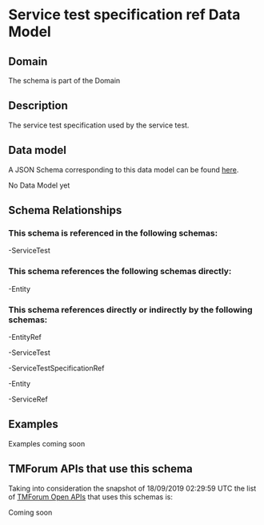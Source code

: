 # Service test specification ref Data Model

## Domain

The  schema is part of the  Domain

## Description

The service test specification used by the service test.

## Data model

A JSON Schema corresponding to this data model can be found
[here](https://github.com/tmforum-rand/schemas/blob/master/Service/ServiceTestSpecificationRef.schema.json).

No Data Model yet

## Schema Relationships

### This schema is referenced in the following schemas:

-ServiceTest

### This schema references the following schemas directly:

-Entity

### This schema references directly or indirectly by the following schemas:

-EntityRef

-ServiceTest

-ServiceTestSpecificationRef

-Entity

-ServiceRef



## Examples

Examples coming soon

## TMForum APIs that use this schema

Taking into consideration the snapshot of 18/09/2019 02:29:59 UTC the list of [TMForum Open APIs](https://www.tmforum.org/open-apis/) that uses this schemas is:

Coming soon